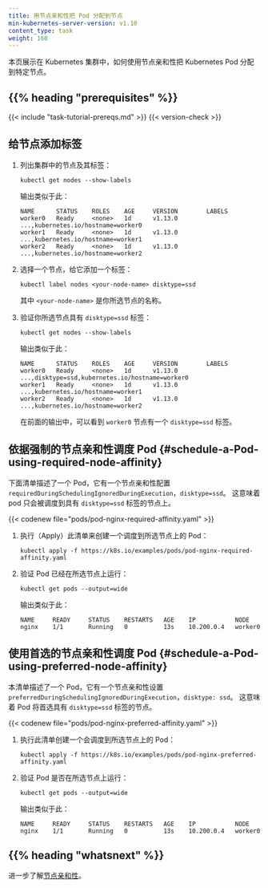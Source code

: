```yaml
---
title: 用节点亲和性把 Pod 分配到节点
min-kubernetes-server-version: v1.10
content_type: task
weight: 160
---
```

<!--
title: Assign Pods to Nodes using Node Affinity
min-kubernetes-server-version: v1.10
content_type: task
weight: 160
-->

<!-- overview -->
<!--
This page shows how to assign a Kubernetes Pod to a particular node using Node Affinity in a
Kubernetes cluster.
-->
本页展示在 Kubernetes 集群中，如何使用节点亲和性把 Kubernetes Pod 分配到特定节点。

## {{% heading "prerequisites" %}}


{{< include "task-tutorial-prereqs.md" >}} {{< version-check >}}



<!-- steps -->

<!--
## Add a label to a node
-->
## 给节点添加标签

<!-- 
1. List the nodes in your cluster, along with their labels:
-->
1. 列出集群中的节点及其标签：

    ```shell
    kubectl get nodes --show-labels
    ```
    
    <!--
    The output is similar to this:
    -->

    输出类似于此：

    ```
    NAME      STATUS    ROLES    AGE     VERSION        LABELS
    worker0   Ready     <none>   1d      v1.13.0        ...,kubernetes.io/hostname=worker0
    worker1   Ready     <none>   1d      v1.13.0        ...,kubernetes.io/hostname=worker1
    worker2   Ready     <none>   1d      v1.13.0        ...,kubernetes.io/hostname=worker2
    ```

<!--
1. Choose one of your nodes, and add a label to it:
-->
2. 选择一个节点，给它添加一个标签：

    ```shell
    kubectl label nodes <your-node-name> disktype=ssd
    ```

    <!--
    where `<your-node-name>` is the name of your chosen node.
    -->

    其中 `<your-node-name>` 是你所选节点的名称。

<!-- 
1. Verify that your chosen node has a `disktype=ssd` label:
-->
3. 验证你所选节点具有 `disktype=ssd` 标签：

    ```shell
    kubectl get nodes --show-labels
    ```

    <!--
    The output is similar to this:
    -->

    输出类似于此：

    ```
    NAME      STATUS    ROLES    AGE     VERSION        LABELS
    worker0   Ready     <none>   1d      v1.13.0        ...,disktype=ssd,kubernetes.io/hostname=worker0
    worker1   Ready     <none>   1d      v1.13.0        ...,kubernetes.io/hostname=worker1
    worker2   Ready     <none>   1d      v1.13.0        ...,kubernetes.io/hostname=worker2
    ```

    <!--
    In the preceding output, you can see that the `worker0` node has a
    `disktype=ssd` label.
    -->

    在前面的输出中，可以看到 `worker0` 节点有一个 `disktype=ssd` 标签。

<!--
## Schedule a Pod using required node affinity

This manifest describes a Pod that has a `requiredDuringSchedulingIgnoredDuringExecution` node affinity,`disktype: ssd`. 
This means that the pod will get scheduled only on a node that has a `disktype=ssd` label. 
-->
## 依据强制的节点亲和性调度 Pod  {#schedule-a-Pod-using-required-node-affinity}

下面清单描述了一个 Pod，它有一个节点亲和性配置 `requiredDuringSchedulingIgnoredDuringExecution`，`disktype=ssd`。
这意味着 pod 只会被调度到具有 `disktype=ssd` 标签的节点上。

{{< codenew file="pods/pod-nginx-required-affinity.yaml" >}}

<!--
1. Apply the manifest to create a Pod that is scheduled onto your
   chosen node:
-->
1. 执行（Apply）此清单来创建一个调度到所选节点上的 Pod：

    ```shell
    kubectl apply -f https://k8s.io/examples/pods/pod-nginx-required-affinity.yaml
    ```

<!--
1. Verify that the pod is running on your chosen node:
-->
2. 验证 Pod 已经在所选节点上运行：

    ```shell
    kubectl get pods --output=wide
    ```

   <!--
    The output is similar to this:
   -->

    输出类似于此：

    ```
    NAME     READY     STATUS    RESTARTS   AGE    IP           NODE
    nginx    1/1       Running   0          13s    10.200.0.4   worker0
    ```
    
<!--    
## Schedule a Pod using preferred node affinity

This manifest describes a Pod that has a `preferredDuringSchedulingIgnoredDuringExecution` node affinity,`disktype: ssd`. 
This means that the pod will prefer a node that has a `disktype=ssd` label. 
-->
## 使用首选的节点亲和性调度 Pod {#schedule-a-Pod-using-preferred-node-affinity}

本清单描述了一个 Pod，它有一个节点亲和性设置 `preferredDuringSchedulingIgnoredDuringExecution`，`disktype: ssd`。
这意味着 Pod 将首选具有 `disktype=ssd` 标签的节点。

{{< codenew file="pods/pod-nginx-preferred-affinity.yaml" >}}

<!--
1. Apply the manifest to create a Pod that is scheduled onto your
   chosen node:
-->
1. 执行此清单创建一个会调度到所选节点上的 Pod：
    
    ```shell
    kubectl apply -f https://k8s.io/examples/pods/pod-nginx-preferred-affinity.yaml
    ```

<!--
1. Verify that the pod is running on your chosen node:
-->
2. 验证 Pod 是否在所选节点上运行：
   
    ```shell
    kubectl get pods --output=wide
    ```

    <!--
    The output is similar to this:
    -->

    输出类似于此：
    
    ```
    NAME     READY     STATUS    RESTARTS   AGE    IP           NODE
    nginx    1/1       Running   0          13s    10.200.0.4   worker0
    ```



## {{% heading "whatsnext" %}}

<!--
Learn more about
[Node Affinity](/docs/concepts/scheduling-eviction/assign-pod-node/#node-affinity).
-->
进一步了解[节点亲和性](/zh-cn/docs/concepts/scheduling-eviction/assign-pod-node/#node-affinity)。
